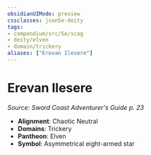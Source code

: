 ```yaml
---
obsidianUIMode: preview
cssclasses: json5e-deity
tags:
- compendium/src/5e/scag
- deity/elven
- domain/trickery
aliases: ["Erevan Ilesere"]
---
```

# Erevan Ilesere
*Source: Sword Coast Adventurer's Guide p. 23* 

- **Alignment**: Chaotic Neutral
- **Domains**: Trickery
- **Pantheon**: Elven
- **Symbol**: Asymmetrical eight-armed star